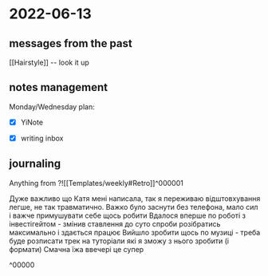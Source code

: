 # 2022-06-13
## messages from the past
[[Hairstyle]] -- look it up


## notes management

Monday/Wednesday plan:
 - [x] YiNote
 - [x] writing inbox


## journaling 

Anything from ?![[Templates/weekly#Retro]]^000001


Дуже важливо що Катя мені написала, так я переживаю відштовхування легше, не так травматично. 
Важко було заснути без телефона, мало сил і важче примушувати себе щось робити
Вдалося вперше по роботі з інвестігейтом - змінив ставлення до суто спроби розібратись максимально і здається працює
Вийшло зробити щось по музиці - треба буде розписати трек на туторіали які я зможу з нього зробити (і формати)
Смачна їжа ввечері це супер

^00000




